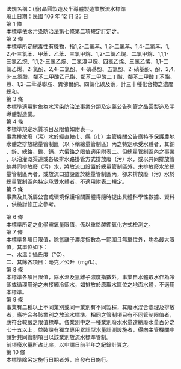 法規名稱：(廢)晶圓製造及半導體製造業放流水標準  
廢止日期：民國 106 年 12 月 25 日  
第 1 條  
本標準依水污染防治法第七條第二項規定訂定之。  
第 2 條  
本標準所定總毒性有機物，指1,2-二氯苯、1,3-二氯苯、1,4-二氯苯、1,  
2,4-三氯苯、甲苯、乙苯、三氯甲烷、1,2-二氯乙烷、二氯甲烷、1,1,1-  
三氯乙烷、1,1,2-三氯乙烷、二氯溴甲烷、四氯乙烯、三氯乙烯、1,1-二  
氯乙烯、2-氯酚、2,4-二氯酚、4-硝基酚、五氯酚、2-硝基酚、酚、2,4,  
6-三氯酚、鄰苯二甲酸乙己酯、鄰苯二甲酸二丁酯、鄰苯二甲酸丁苯酯、  
蒽、1,2-二苯基聯胺、異佛爾酮、四氯化碳及萘，計三十種化合物之濃度  
總和。  
第 3 條  
本標準適用對象為水污染防治法事業分類及定義公告列管之晶圓製造及半  
導體製造業。  
第 4 條  
本標準規定水質項目及限值如附表一。  
事業排放廢（污）水於經直轄市、縣（市）主管機關公告應特予保護農地  
水體之排放總量管制區（以下稱總量管制區）內之特定承受水體者，其銅  
、鋅、總鉻、鎳、鎘、六價鉻之限值適用附表二。但總量管制區內之事業  
，以沿灌溉渠道或各級排水路掛管方式排放廢（污）水，或以共同排放管  
線共同排放廢（污）水，將放流口設置於總量管制區外，未排放廢水於總  
量管制區內者，或放流口雖設置於總量管制區內，卻未排放廢（污）水於  
總量管制區內特定承受水體者，不適用附表二規定。  
第 5 條  
事業及其所屬公會或環境保護相關團體得隨時提出具體科學性數據、資料  
，供檢討修正之參考。  


第 6 條  
本標準所定之化學需氧量限值，係以重鉻酸鉀氧化方式檢測之。  
第 7 條  
本標準各項目限值，除氫離子濃度指數為一範圍且無單位外，均為最大限  
值，其單位如下：  
一、水溫：攝氏度（℃）。  
二、其餘各項目：毫克／公升（mg/L）。  
第 8 條  
本標準各項目限值，除水溫及氫離子濃度指數外，事業自水體取水作為冷  
卻或循環用途之未接觸冷卻水，如排放於原取水區位之地面水體，不適用  
本標準。  
第 9 條  
事業有二種以上不同業別或同一業別有不同製程，其廢水混合處理及排放  
者，應符合各該業別之放流水標準。相同之管制項目有不同管制限值者，  
應符合較嚴之限值標準。各業別中之一種業別廢水水量達總廢水量百分之  
七十五以上，並裝設有獨立專用累計型水量計測設施者，得向主管機關申  
請對共同管制項目以該業別放流水標準管制。  
前項廢水量所占比率，以申請日前半年之紀錄計算之。  
第 10 條  
本標準除另定施行日期者外，自發布日施行。  


